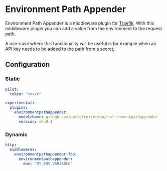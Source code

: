 # Environment Path Appender

Environment Path Appender is a middleware plugin for [Traefik](https://github.com/traefik/traefik). With this middleware plugin you can add a value from the environment to the request path.

A use-case where this functionality will be useful is for example when an API key needs to be added to the path from a secret,


## Configuration

### Static

```yaml
pilot:
  token: "xxxxx"

experimental:
  plugins:
    environmentpathappender:
      moduleName: github.com/portofrotterdam/environmentpathappender
      version: v0.0.1
```

### Dynamic

```yaml
http:
  middlewares:
    environmentpathappender-foo:
      environmentpathappender:
        env: "MY_ENV_VARIABLE"
```
